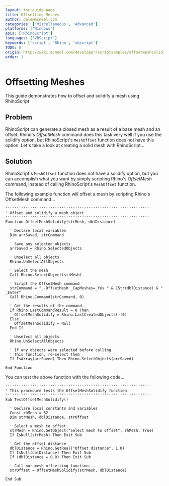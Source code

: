 ```yaml
---
layout: toc-guide-page
title: Offsetting Meshes
author: dale@mcneel.com
categories: ['Miscellaneous', 'Advanced']
platforms: ['Windows']
apis: ['RhinoScript']
languages: ['VBScript']
keywords: ['script', 'Rhino', 'vbscript']
TODO: 0
origin: http://wiki.mcneel.com/developer/scriptsamples/offsetmeshsolidify
order: 1
---
```


# Offsetting Meshes

This guide demonstrates how to offset and solidify a mesh using RhinoScript.

## Problem

RhinoScript can generate a closed mesh as a result of a base mesh and an offset.  Rhino's *OffsetMesh* command does this task very well if you use the solidify option, but RhinoScript's `MeshOffset` function does not have this option.  Let's take a look at creating a solid mesh with RhinoScript...

## Solution

RhinoScript's `MeshOffset` function does not have a solidify option, but you can accomplish what you want by simply scripting Rhino's *OffsetMesh* command, instead of calling RhinoScript's `MeshOffset` function.

The following example function will offset a mesh by scripting Rhino's OffsetMesh command...

```vbnet
''''''''''''''''''''''''''''''''''''''''''''''''''''''''''''''''
' Offset and solidify a mesh object
''''''''''''''''''''''''''''''''''''''''''''''''''''''''''''''''
Function OffsetMeshSolidify(strMesh, dblDistance)

  ' Declare local variables
  Dim arrSaved, strCommand

  ' Save any selected objects
  arrSaved = Rhino.SelectedObjects

  ' Unselect all objects
  Rhino.UnSelectAllObjects

  ' Select the mesh
  Call Rhino.SelectObject(strMesh)

  ' Script the OffsetMesh command
  strCommand = "_-OffsetMesh _CapMeshes=_Yes " & CStr(dblDistance) & " _Enter"
  Call Rhino.Command(strCommand, 0)

  ' Get the results of the command
  If Rhino.LastCommandResult = 0 Then
    OffsetMeshSolidify = Rhino.LastCreatedObjects()(0)
  Else
    OffsetMeshSolidify = Null
  End If

  ' Unselect all objects
  Rhino.UnSelectAllObjects

  ' If any objects were selected before calling
  ' this function, re-select them
  If IsArray(arrSaved) Then Rhino.SelectObjects(arrSaved)

End Function
```

You can test the above function with the following code...

```vbnet
''''''''''''''''''''''''''''''''''''''''''''''''''''''''''''''''
' This procedure tests the OffsetMeshSolidify function
''''''''''''''''''''''''''''''''''''''''''''''''''''''''''''''''
Sub TestOffsetMeshSolidify()

  ' Declare local constants and variables
  Const rhMesh = 32
  Dim strMesh, dblDistance, strOffset

  ' Select a mesh to offset
  strMesh = Rhino.GetObject("Select mesh to offset", rhMesh, True)
  If IsNull(strMesh) Then Exit Sub

  ' Get the offset distance
  dblDistance = Rhino.GetReal("Offset distance", 1.0)
  If IsNull(dblDistance) Then Exit Sub
  If (dblDistance = 0.0) Then Exit Sub

  ' Call our mesh offsetting function...
  strOffset = OffsetMeshSolidify(strMesh, dblDistance)

End Sub
```
